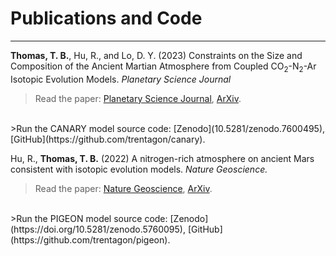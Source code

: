 # Publications and Code

-------------------------

**Thomas, T. B.**, Hu, R., and Lo, D. Y. (2023) Constraints on the Size and Composition of the Ancient Martian Atmosphere from Coupled CO<sub>2</sub>-N<sub>2</sub>-Ar Isotopic Evolution Models. *Planetary Science Journal*

>Read the paper: [Planetary Science Journal](https://doi.org/10.3847/PSJ/acb924), [ArXiv](https://arxiv.org/abs/2302.04241).
<br />
>Run the CANARY model source code: [Zenodo](10.5281/zenodo.7600495), [GitHub](https://github.com/trentagon/canary).

Hu, R., **Thomas, T. B.** (2022) A nitrogen-rich atmosphere on ancient Mars consistent with isotopic evolution models. *Nature Geoscience.*
>Read the paper: [Nature Geoscience](https://www.nature.com/articles/s41561-021-00886-y), [ArXiv](https://arxiv.org/abs/2202.04825).
<br />
>Run the PIGEON model source code: [Zenodo](https://doi.org/10.5281/zenodo.5760095), [GitHub](https://github.com/trentagon/pigeon).
